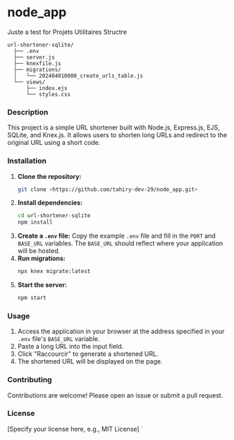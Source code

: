# node_app

Juste a test for Projets Utilitaires
Structre

```
url-shortener-sqlite/
  ├── .env
  ├── server.js
  ├── knexfile.js
  ├── migrations/
  │   └── 202404010000_create_urls_table.js
  └── views/
      ├── index.ejs
      └── styles.css
```

### Description

This project is a simple URL shortener built with Node.js, Express.js, EJS, SQLite, and Knex.js. It allows users to shorten long URLs and redirect to the original URL using a short code.

### Installation

1. **Clone the repository:**
   ```bash
   git clone <https://github.com/tahiry-dev-29/node_app.git>
   ```
2. **Install dependencies:**
   ```bash
   cd url-shortener-sqlite
   npm install
   ```
3. **Create a `.env` file:** Copy the example `.env` file and fill in the `PORT` and `BASE_URL` variables. The `BASE_URL` should reflect where your application will be hosted.
4. **Run migrations:**
   ```bash
   npx knex migrate:latest
   ```
5. **Start the server:**
   ```bash
   npm start
   ```

### Usage

1. Access the application in your browser at the address specified in your `.env` file's `BASE_URL` variable.
2. Paste a long URL into the input field.
3. Click "Raccourcir" to generate a shortened URL.
4. The shortened URL will be displayed on the page.

### Contributing

Contributions are welcome! Please open an issue or submit a pull request.

### License

[Specify your license here, e.g., MIT License]
`
